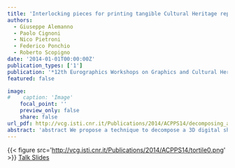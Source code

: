 ```yaml
---
title: 'Interlocking pieces for printing tangible Cultural Heritage replicas'
authors:
  - Giuseppe Alemanno
  - Paolo Cignoni
  - Nico Pietroni
  - Federico Ponchio
  - Roberto Scopigno
date: '2014-01-01T00:00:00Z'
publication_types: ['1']
publication: '*12th Eurographics Workshops on Graphics and Cultural Heritage (EG GCH 2014)*'
featured: false

image:
#    caption: 'Image'
    focal_point: ''
    preview_only: false
    share: false
url_pdf: http://vcg.isti.cnr.it/Publications/2014/ACPPS14/decomposing_assemblable_final_submitted.pdf
abstract: 'abstract We propose a technique to decompose a 3D digital shape into a set of interlocking pieces that are easy to be manufactured and assembled. The pieces are designed so that they can be represented as a simple height field and, therefore, they can be manufactured by common 3D printers without the usage of supporting material. The removal of the supporting material is often a burdensome task and may eventually damage the surface of the printed object. Our approach makes the final reproduction cheaper, accurate and suitable for the reproduction of tangible cultural heritages. Moreover, since the proposed technique decomposes the artwork in pieces, it also overcomes the working space limits of common printers. The decomposition of the input (high-resolution) triangular mesh is driven by a coarse polygonal base mesh (representing the target subdivision in pieces); the height fields defining each piece are generated by sampling distances along the normal of each face composing the base mesh. A innovative interlocking mechanism allows adjacent pieces to plug each other to compose the final shape. This interlocking mechanism is designed to preserve the height field property of the pieces and to provide a sufficient degree of grip to ensure the assembled structure shape to be compact and stable. We demonstrate the effectiveness of our approach and show its limitations with some practical reproduction examples.             Talk Slides'
---
```

{{< figure src='http://vcg.isti.cnr.it/Publications/2014/ACPPS14/tortile0.png' >}}
[ Talk Slides ](http://vcg.isti.cnr.it/Publicstions/2014/ACPPS14/interlockGCH.pptx)


